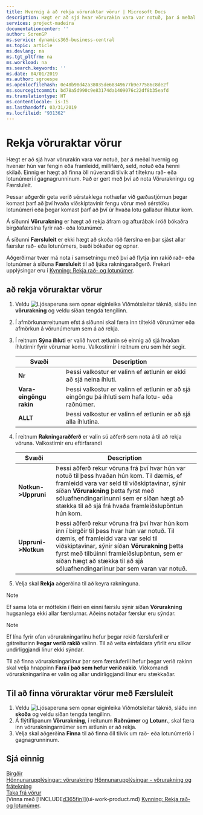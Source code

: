 ```yaml
---
title: Hvernig á að rekja vöruraktar vörur | Microsoft Docs
description: Hægt er að sjá hvar vörurakin vara var notuð, þar á meðal hvernig og hvenær hún var fengin eða framleidd, millifærð, seld, notuð eða henni skilað. Einnig er hægt að finna öll núverandi tilvik af tilteknu rað- eða lotunúmeri í gagnagrunninum. Það er gert með því að nota Vörurakningu og Færsluleit.
services: project-madeira
documentationcenter: ''
author: SorenGP
ms.service: dynamics365-business-central
ms.topic: article
ms.devlang: na
ms.tgt_pltfrm: na
ms.workload: na
ms.search.keywords: ''
ms.date: 04/01/2019
ms.author: sgroespe
ms.openlocfilehash: 0e48b98d42a38035de68349677b9e77586c8de2f
ms.sourcegitcommit: bd78a5d990c9e83174da1409076c22df8b35eafd
ms.translationtype: HT
ms.contentlocale: is-IS
ms.lasthandoff: 03/31/2019
ms.locfileid: "931362"
---
```

# <a name="trace-item-tracked-items"></a>Rekja vöruraktar vörur
Hægt er að sjá hvar vörurakin vara var notuð, þar á meðal hvernig og hvenær hún var fengin eða framleidd, millifærð, seld, notuð eða henni skilað. Einnig er hægt að finna öll núverandi tilvik af tilteknu rað- eða lotunúmeri í gagnagrunninum. Það er gert með því að nota Vörurakningu og Færsluleit.  

 Þessar aðgerðir geta verið sérstaklega nothæfar við gæðastjórnun þegar komast þarf að því hvaða viðskiptavinir fengu vörur með sérstöku lotunúmeri eða þegar komast þarf að því úr hvaða lotu gallaður íhlutur kom.  

 Á síðunni **Vörurakning** er hægt að rekja áfram og afturábak í röð bókaðra birgðafærslna fyrir rað- eða lotunúmer.  

 Á síðunni **Færsluleit** er ekki hægt að skoða röð færslna en þar sjást allar færslur rað- eða lotunúmers, bæði bókaðar og opnar.  

 Aðgerðirnar tvær má nota í samsetningu með því að flytja inn rakið rað- eða lotunúmer á síðuna **Færsluleit** til að ljúka rakningaraðgerð. Frekari upplýsingar eru í [Kynning: Rekja rað- og lotunúmer](walkthrough-tracing-serial-lot-numbers.md).  

## <a name="to-trace-item-tracked-items"></a>að rekja vöruraktar vörur  

1.  Veldu ![Ljósaperuna sem opnar eiginleika Viðmótsleitar](media/ui-search/search_small.png "Segðu mér hvað þú vilt gera") táknið, sláðu inn **vörurakning** og veldu síðan tengda tengilinn.  
2.  Í afmörkunarreitunum efst á síðunni skal færa inn tiltekið vörunúmer eða afmörkun á vörunúmerum sem á að rekja.  
3.  Í reitnum **Sýna íhluti** er valið hvort ætlunin sé einnig að sjá hvaðan íhlutirnir fyrir vörurnar komu. Valkostirnir í reitnum eru sem hér segir.  

    |Svæði|Description|  
    |----------------------------------|---------------------------------------|  
    |**Nr**|Þessi valkostur er valinn ef ætlunin er ekki að sjá neina íhluti.|  
    |**Vara-eingöngu rakin**|Þessi valkostur er valinn ef ætlunin er að sjá eingöngu þá íhluti sem hafa lotu- eða raðnúmer.|  
    |**ALLT**|Þessi valkostur er valinn ef ætlunin er að sjá alla íhlutina.|  

4.  Í reitnum **Rakningaraðferð** er valin sú aðferð sem nota á til að rekja vöruna. Valkostirnir eru eftirfarandi  

    |Svæði|Description|  
    |----------------------------------|---------------------------------------|  
    |**Notkun->Uppruni**|Þessi aðferð rekur vöruna frá því hvar hún var notuð til þess hvaðan hún kom. Til dæmis, ef framleidd vara var seld til viðskiptavinar, sýnir síðan **Vörurakning** þetta fyrst með söluafhendingarlínunni sem er síðan hægt að stækka til að sjá frá hvaða framleiðslupöntun hún kom.|  
    |**Uppruni->Notkun**|Þessi aðferð rekur vöruna frá því hvar hún kom inn í birgðir til þess hvar hún var notuð. Til dæmis, ef framleidd vara var seld til viðskiptavinar, sýnir síðan **Vörurakning** þetta fyrst með tilbúinni framleiðslupöntun, sem er síðan hægt að stækka til að sjá söluafhendingarlínur þar sem varan var notuð.|  

5.  Velja skal **Rekja** aðgerðina til að keyra rakninguna.  

> [!NOTE]  
>  Ef sama lota er móttekin í fleiri en einni færslu sýnir síðan **Vörurakning** hugsanlega ekki allar færslurnar. Aðeins notaðar færslur eru sýndar.  

> [!NOTE]  
>  Ef lína fyrir ofan vörurakningarlínu hefur þegar rekið færsluferil er gátreiturinn **Þegar verið rakið** valinn. Til að veita einfaldara yfirlit eru slíkar undirliggjandi línur ekki sýndar.  
>   
>  Til að finna vörurakningarlínur þar sem færsluferill hefur þegar verið rakinn skal velja hnappinn **Fara í það sem hefur verið rakið**. Viðkomandi vörurakningarlína er valin og allar undirliggjandi línur eru stækkaðar.  

## <a name="to-find-item-tracked-items-with-navigate"></a>Til að finna vöruraktar vörur með Færsluleit  

1.  Veldu ![Ljósaperuna sem opnar eiginleika Viðmótsleitar](media/ui-search/search_small.png "Segðu mér hvað þú vilt gera") táknið, sláðu inn **skoða** og veldu síðan tengda tengilinn.  
2.  Á flýtiflipanum **Vörurakning**, í reitunum **Raðnúmer** og **Lotunr.**, skal færa inn vörurakningarnúmer sem ætlunin er að rekja.  
3.  Velja skal aðgerðina **Finna** til að finna öll tilvik um rað- eða lotunúmerið í gagnagrunninum.  

## <a name="see-also"></a>Sjá einnig  
[Birgðir](inventory-manage-inventory.md)  
[Hönnunarupplýsingar: vörurakning](design-details-item-tracking.md)
[Hönnunarupplýsingar - vörurakning og frátekning](design-details-item-tracking-and-reservations.md)  
[Taka frá vörur](inventory-how-to-reserve-items.md)  
[Vinna með [!INCLUDE[d365fin](includes/d365fin_md.md)]](ui-work-product.md)
[Kynning: Rekja rað- og lotunúmer](walkthrough-tracing-serial-lot-numbers.md).
